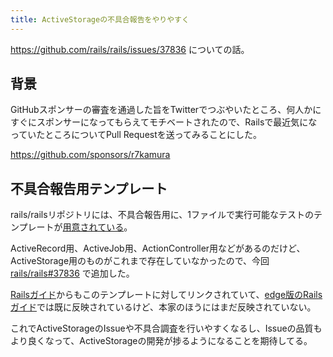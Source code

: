 ```yaml
---
title: ActiveStorageの不具合報告をやりやすく
---
```


https://github.com/rails/rails/issues/37836 についての話。

## 背景

GitHubスポンサーの審査を通過した旨をTwitterでつぶやいたところ、何人かにすぐにスポンサーになってもらえてモチベートされたので、Railsで最近気になっていたところについてPull Requestを送ってみることにした。

https://github.com/sponsors/r7kamura

## 不具合報告用テンプレート

rails/railsリポジトリには、不具合報告用に、1ファイルで実行可能なテストのテンプレートが[用意されている][1]。

ActiveRecord用、ActiveJob用、ActionController用などがあるのだけど、ActiveStorage用のものがこれまで存在していなかったので、今回 [rails/rails#37836][2] で追加した。

[Railsガイド][3]からもこのテンプレートに対してリンクされていて、[edge版のRailsガイド][4]では既に反映されているけど、本家のほうにはまだ反映されていない。

これでActiveStorageのIssueや不具合調査を行いやすくなるし、Issueの品質もより良くなって、ActiveStorageの開発が捗るようになることを期待してる。

[1]: https://github.com/rails/rails/tree/v6.0.1/guides/bug_report_templates
[2]: https://github.com/rails/rails/issues/37836
[3]: https://guides.rubyonrails.org/contributing_to_ruby_on_rails.html
[4]: https://edgeguides.rubyonrails.org/contributing_to_ruby_on_rails.html
